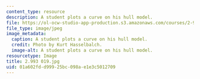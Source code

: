 ```yaml
---
content_type: resource
description: A student plots a curve on his hull model.
file: https://ol-ocw-studio-app-production.s3.amazonaws.com/courses/2-993-special-topics-in-mechanical-engineering-the-art-and-science-of-boat-design-january-iap-2007/01a602fdd99925bc098ae1e3c5012709_2993019.jpg
file_type: image/jpeg
image_metadata:
  caption: A student plots a curve on his hull model.
  credit: Photo by Kurt Hasselbalch.
  image-alt: A student plots a curve on his hull model.
resourcetype: Image
title: 2.993 019.jpg
uid: 01a602fd-d999-25bc-098a-e1e3c5012709
---
```


